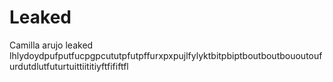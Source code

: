 # Leaked
Camilla arujo leaked
lhlydoydpufputfucpgpcututpfutpffurxpxpujlfylyktbitpbiptboutboutbououtoufurdutdlutfuturtuittiititiyftfififtfl

